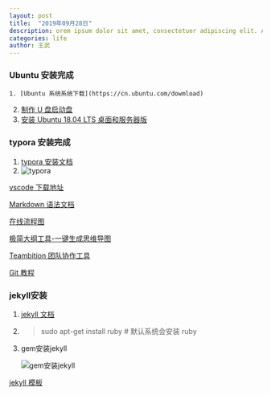 ```yaml
---
layout: post
title:  "2019年09月28日"
description: orem ipsum dolor sit amet, consectetuer adipiscing elit. Aenean commodo ligula eget dolor. Aenean massa. Cum sociis natoque penatibus et magnis dis parturient montes, nascetur ridiculus mus. 
categories: life
author: 王武
---
```


### Ubuntu 安装完成

```
1. [Ubuntu 系统系统下载](https://cn.ubuntu.com/dowmload)
```

2. [制作 U 盘启动盘](https://jingyan.baidu.com/article/5225f26b0bb45fe6fa0908bc.html)
3. [安装 Ubuntu 18.04 LTS 桌面和服务器版](https://baijiahao.baidu.com/s?id=1616490790245132419&wfr=spider&for=pc)

### typora 安装完成

1. [typora 安装文档](https://www.typora.io/#linux)
2. ![typora](https://wwyywg.github.io/ashwath/images/log/2019-09-28/typora安装.png)

[vscode 下载地址](https://code.visualstudio.com/Download)

[Markdown 语法文档](http://www.markdown.cn/)

[在线流程图](https://www.processon.com)

[极简大纲工具-一键生成思维导图](https://mubu.com/)

[Teambition 团队协作工具](https://www.teambition.com/)

[Git 教程](https://git-scm.com/en/v2)

### jekyll安装

1. [jekyll 文档](http://jekyllcn.com/)

2. > sudo apt-get install ruby	  # 默认系统会安装 ruby

3. gem安装jekyll

   ![gem安装jekyll](https://wwyywg.github.io/ashwath/images/log/2019-09-28/jekyll安装运行.png)

[jekyll 模板](http://jekyllthemes.org/)



